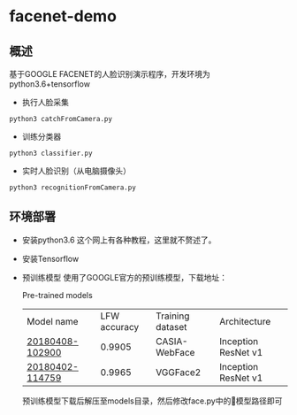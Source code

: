 # facenet-demo
## 概述
  基于GOOGLE FACENET的人脸识别演示程序，开发环境为python3.6+tensorflow
  - 执行人脸采集
 ```
 python3 catchFromCamera.py
 ```
 - 训练分类器
 ```
 python3 classifier.py
 ```
 - 实时人脸识别（从电脑摄像头）
 ```
 python3 recognitionFromCamera.py
 ```
## 环境部署
- 安装python3.6
  这个网上有各种教程，这里就不赘述了。
- 安装Tensorflow
- 预训练模型
  使用了GOOGLE官方的预训练模型，下载地址：

  Pre-trained models
  <table>
    <tr>
    <td>
      Model name</td>
      <td>LFW accuracy</td>
      <td>Training dataset</td>
      <td>Architecture</td>
    </tr>
    <tr>
      <td><a href="https://drive.google.com/open?id=1R77HmFADxe87GmoLwzfgMu_HY0IhcyBz">20180408-102900</a></td>
      <td>0.9905</td>
      <td>CASIA-WebFace</td>
      <td>Inception ResNet v1</td>
    </tr>
    <tr>
      <td><a href="https://drive.google.com/open?id=1R77HmFADxe87GmoLwzfgMu_HY0IhcyBz">20180402-114759</a></td>
      <td>0.9965</td>
      <td>VGGFace2</td>
      <td>Inception ResNet v1</td>
    </tr>
  </table>
  预训练模型下载后解压至models目录，然后修改face.py中的模型路径即可


 
